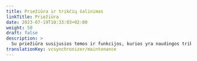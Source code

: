 ```yaml
---
title: Priežiūra ir trikčių šalinimas
linkTitle: Priežiūra
date: 2023-07-19T10:33:03+02:00
weight: 50
draft: false
description: >
  Su priežiūra susijusios temos ir funkcijos, kurios yra naudingos trikčių šalinimui.
translationKey: vcsynchronizer/maintenance  
---
```

